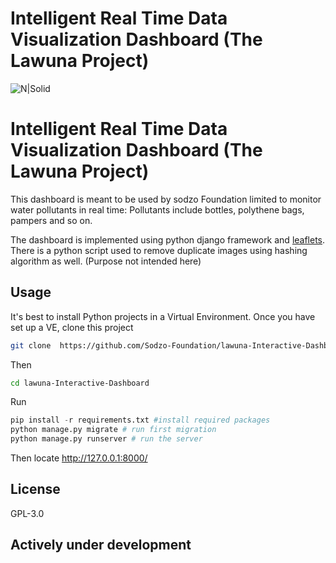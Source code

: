 # Intelligent Real Time Data Visualization Dashboard (The Lawuna Project)
![N|Solid](https://i.imgur.com/yPym6k6.png)
# Intelligent Real Time Data Visualization Dashboard (The Lawuna Project)

This dashboard is meant to be used by sodzo Foundation limited to monitor water pollutants in real time: Pollutants include bottles, polythene bags, pampers and so on.


The dashboard is implemented using python django framework and [leaflets](https://leafletjs.com/).
There is a python script used to remove duplicate images using hashing algorithm as well. (Purpose not intended here)
## Usage
It's best to install Python projects in a Virtual Environment. Once you have set up a VE, clone this project

```bash
git clone  https://github.com/Sodzo-Foundation/lawuna-Interactive-Dashboard.git
```
Then

```bash
cd lawuna-Interactive-Dashboard
```
Run

```python
pip install -r requirements.txt #install required packages
python manage.py migrate # run first migration
python manage.py runserver # run the server
```
Then locate http://127.0.0.1:8000/


## License
GPL-3.0

## Actively under development


